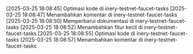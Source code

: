 [2025-03-25 18:08:45] Optimasi kode di inery-testnet-faucet-tasks
[2025-03-25 18:08:47] Menambahkan komentar di inery-testnet-faucet-tasks
[2025-03-25 18:08:50] Memperbarui dokumentasi di inery-testnet-faucet-tasks
[2025-03-25 18:08:52] Menambahkan fitur kecil di inery-testnet-faucet-tasks
[2025-03-25 18:08:55] Optimasi kode di inery-testnet-faucet-tasks
[2025-03-25 18:08:57] Menambahkan komentar di inery-testnet-faucet-tasks
